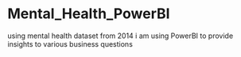 # Mental_Health_PowerBI
using mental health dataset from 2014 i am using PowerBI to provide insights to various business questions
